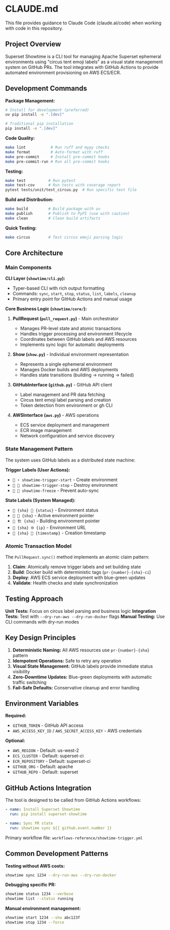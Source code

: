 # CLAUDE.md

This file provides guidance to Claude Code (claude.ai/code) when working with code in this repository.

## Project Overview

Superset Showtime is a CLI tool for managing Apache Superset ephemeral environments using "circus tent emoji labels" as a visual state management system on GitHub PRs. The tool integrates with GitHub Actions to provide automated environment provisioning on AWS ECS/ECR.

## Development Commands

**Package Management:**
```bash
# Install for development (preferred)
uv pip install -e ".[dev]"

# Traditional pip installation
pip install -e ".[dev]"
```

**Code Quality:**
```bash
make lint           # Run ruff and mypy checks
make format         # Auto-format with ruff
make pre-commit     # Install pre-commit hooks
make pre-commit-run # Run all pre-commit hooks
```

**Testing:**
```bash
make test          # Run pytest
make test-cov      # Run tests with coverage report
pytest tests/unit/test_circus.py  # Run specific test file
```

**Build and Distribution:**
```bash
make build         # Build package with uv
make publish       # Publish to PyPI (use with caution)
make clean         # Clean build artifacts
```

**Quick Testing:**
```bash
make circus        # Test circus emoji parsing logic
```

## Core Architecture

### Main Components

**CLI Layer (`showtime/cli.py`):**
- Typer-based CLI with rich output formatting
- Commands: `sync`, `start`, `stop`, `status`, `list`, `labels`, `cleanup`
- Primary entry point for GitHub Actions and manual usage

**Core Business Logic (`showtime/core/`):**

1. **PullRequest (`pull_request.py`)** - Main orchestrator
   - Manages PR-level state and atomic transactions
   - Handles trigger processing and environment lifecycle
   - Coordinates between GitHub labels and AWS resources
   - Implements sync logic for automatic deployments

2. **Show (`show.py`)** - Individual environment representation
   - Represents a single ephemeral environment
   - Manages Docker builds and AWS deployments
   - Handles state transitions (building → running → failed)

3. **GitHubInterface (`github.py`)** - GitHub API client
   - Label management and PR data fetching
   - Circus tent emoji label parsing and creation
   - Token detection from environment or gh CLI

4. **AWSInterface (`aws.py`)** - AWS operations
   - ECS service deployment and management
   - ECR image management
   - Network configuration and service discovery

### State Management Pattern

The system uses GitHub labels as a distributed state machine:

**Trigger Labels (User Actions):**
- `🎪 ⚡ showtime-trigger-start` - Create environment
- `🎪 🛑 showtime-trigger-stop` - Destroy environment
- `🎪 🧊 showtime-freeze` - Prevent auto-sync

**State Labels (System Managed):**
- `🎪 {sha} 🚦 {status}` - Environment status
- `🎪 🎯 {sha}` - Active environment pointer
- `🎪 🏗️ {sha}` - Building environment pointer
- `🎪 {sha} 🌐 {ip}` - Environment URL
- `🎪 {sha} 📅 {timestamp}` - Creation timestamp

### Atomic Transaction Model

The `PullRequest.sync()` method implements an atomic claim pattern:
1. **Claim**: Atomically remove trigger labels and set building state
2. **Build**: Docker build with deterministic tags (`pr-{number}-{sha}-ci`)
3. **Deploy**: AWS ECS service deployment with blue-green updates
4. **Validate**: Health checks and state synchronization

## Testing Approach

**Unit Tests:** Focus on circus label parsing and business logic
**Integration Tests:** Test with `--dry-run-aws --dry-run-docker` flags
**Manual Testing:** Use CLI commands with dry-run modes

## Key Design Principles

1. **Deterministic Naming:** All AWS resources use `pr-{number}-{sha}` pattern
2. **Idempotent Operations:** Safe to retry any operation
3. **Visual State Management:** GitHub labels provide immediate status visibility
4. **Zero-Downtime Updates:** Blue-green deployments with automatic traffic switching
5. **Fail-Safe Defaults:** Conservative cleanup and error handling

## Environment Variables

**Required:**
- `GITHUB_TOKEN` - GitHub API access
- `AWS_ACCESS_KEY_ID` / `AWS_SECRET_ACCESS_KEY` - AWS credentials

**Optional:**
- `AWS_REGION` - Default: us-west-2
- `ECS_CLUSTER` - Default: superset-ci
- `ECR_REPOSITORY` - Default: superset-ci
- `GITHUB_ORG` - Default: apache
- `GITHUB_REPO` - Default: superset

## GitHub Actions Integration

The tool is designed to be called from GitHub Actions workflows:
```yaml
- name: Install Superset Showtime
  run: pip install superset-showtime

- name: Sync PR state
  run: showtime sync ${{ github.event.number }}
```

Primary workflow file: `workflows-reference/showtime-trigger.yml`

## Common Development Patterns

**Testing without AWS costs:**
```bash
showtime sync 1234 --dry-run-aws --dry-run-docker
```

**Debugging specific PR:**
```bash
showtime status 1234 --verbose
showtime list --status running
```

**Manual environment management:**
```bash
showtime start 1234 --sha abc123f
showtime stop 1234 --force
```
